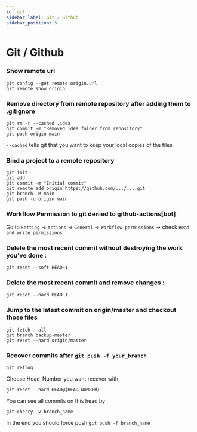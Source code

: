 ```yaml
---
id: git
sidebar_label: Git / Github
sidebar_position: 5
---
```

# Git / Github

### Show remote url
```git
git config --get remote.origin.url
git remote show origin
```

### Remove directory from remote repository after adding them to .gitignore
```git
git rm -r --cached .idea
git commit -m "Removed idea folder from repository"
git push origin main
```
`--cached` tells git that you want to keep your local copies of the files

### Bind a project to a remote repository
```git
git init
git add .
git commit -m "Initial commit"
git remote add origin https://github.com/.../....git
git branch -M main
git push -u origin main
```

### Workflow Permission to git denied to github-actions[bot]
Go to `Setting` -> `Actions` -> `General` -> `Workflow permissions` -> check `Read and write permissions`

### Delete the most recent commit without destroying the work you've done : 
```git
git reset --soft HEAD~1
```
### Delete the most recent commit and remove changes : 
```git
git reset --hard HEAD~1
```
### Jump to the latest commit on origin/master and checkout those files
```git
git fetch --all
git branch backup-master
git reset --hard origin/master
```
### Recover commits after `git push -f your_branch`
```git
git reflog
```
Choose Head_Number you want recover with
```git
git reset --hard HEAD@{HEAD-NUMBER}
```
You can see all commits on this head by 
```git
git cherry -v branch_name
```
In the end you should force push `git push -f branch_name`
